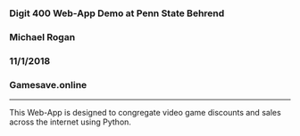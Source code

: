 ### Digit 400 Web-App Demo at Penn State Behrend
 
### Michael Rogan
 
### 11/1/2018

### Gamesave.online
---
This Web-App is designed to congregate video game discounts and sales across the internet using Python.
